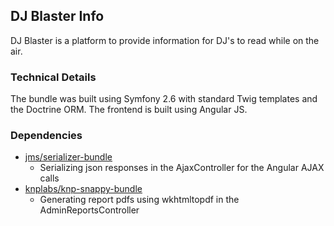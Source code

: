 ## DJ Blaster Info

DJ Blaster is a platform to provide information for DJ's to read while on the air. 

### Technical Details

The bundle was built using Symfony 2.6 with standard Twig templates and the Doctrine ORM. The frontend is built using Angular JS.


### Dependencies

* [jms/serializer-bundle](http://jmsyst.com/bundles/JMSSerializerBundle)
    * Serializing json responses in the AjaxController for the Angular AJAX calls
* [knplabs/knp-snappy-bundle](https://github.com/KnpLabs/KnpSnappyBundle) 
    * Generating report pdfs using wkhtmltopdf in the AdminReportsController
